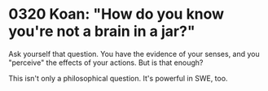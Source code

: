 # 0320 Koan: "How do you know you're not a brain in a jar?"
 
Ask yourself that question. You have the evidence of your senses, and you "perceive" the effects of your actions. But is that enough? 

This isn't only a philosophical question. It's powerful in SWE, too.
